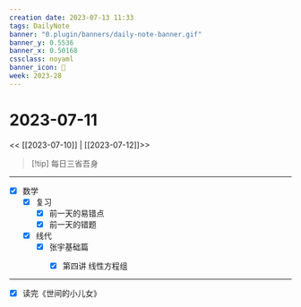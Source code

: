 ```yaml
---
creation date: 2023-07-13 11:33
tags: DailyNote
banner: "0.plugin/banners/daily-note-banner.gif"
banner_y: 0.5536
banner_x: 0.50168
cssclass: noyaml
banner_icon: 💌
week: 2023-28
---
```


# 2023-07-11

<< [[2023-07-10]] | [[2023-07-12]]>>


> [!tip] 每日三省吾身
> 

---

- [x] 数学
	- [x] 复习
		- [x] 前一天的易错点
		- [x] 前一天的错题
	- [x] 线代
		- [x] 张宇基础篇
			- [x] 第四讲 线性方程组


---


- [x] 读完《世间的小儿女》